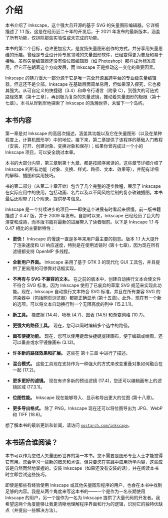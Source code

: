 # 介绍

本书介绍了 Inkscape，这个强大且开源的基于 SVG 的矢量图形编辑器。它详细描述了 1.1 版，这是在经历近二十年的开发后，于 2021 年发布的最新版本，涵盖了所有功能，仅排除那些实验性或未完成的功能。

本书的第二个目标，也许更加宏大，是宣扬矢量图形创作的方式，并分享用矢量思维的乐趣。曾经是专业设计师专属领域的矢量图形软件，已经变得更为普及和易于接触。虽然矢量编辑器还没有像位图编辑器（如 Photoshop）那样成为标准应用，但它正在朝着这个方向发展，而 Inkscape 正是推动这一变化的重要因素。

Inkscape 的魅力很大一部分源于它是唯一完全开源且跨平台的专业级矢量编辑器。但这还不是全部。Inkscape 在基础层面简单易用，但如果深入探究，它也极其强大。从可自定义的快捷键（3.4）和命令行语言（附录 C），到强大的可链式路径效果（第十三章），再到极为复杂的矢量滤镜，推动着矢量图形的极限（第十七章）。本书从岸到岸地探索了 Inkscape 的浩瀚世界，未留下一个岛屿。

## 本书内容

第一章是对 Inkscape 的高层次描述，涵盖其功能以及它在矢量图形（以及在某种程度上，计算机图形学）中的地位。接下来，第二章提供了该程序的基础入门教程（安装、打开、创建对象、变换对象和保存）；如果你曾完成过一个小的 Inkscape 项目，可以安全跳过本章。

本书的大部分内容，第三章到第十九章，都是按顺序阅读的。这些章节详细介绍了 Inkscape 的所有功能（对象、变换、样式、路径、文本、效果等），并配有详细的解释、插图和实用技巧。

书的第二部分（从第二十章开始）包含了几个完整的逐步教程，展示了 Inkscape 在实际应用中的使用，包括动画、名片以及以不同风格绘制的复杂玫瑰插图。本书最后还附带了几个附录，提供参考信息。

Inkscape 是一个持续进步的项目——即使这个进展有时看起来很慢。前一版书籍描述了 0.47 版，并于 2009 年发布。自那时以来，Inkscape 已经经历了巨大的演变和成熟，而本版书籍将最新的进展带入了读者眼前。以下是 Inkscape 1.1 与 0.47 相比的主要新特性：

+   **更快！** Inkscape 的慢速一直是多年来用户最主要的抱怨。版本 1.1 大大提升了渲染速度和 UI 响应速度，特别是在使用滤镜时 (第十七章)，因为现在所有滤镜都支持 OpenMP 多线程。

+   **全新用户界面。** Inkscape 采用了基于 GTK 3 的现代化 GUI 工具包，并且提供了更易用的可停靠对话框实现。

+   **不再有与 SVG 不兼容的文本。** 在之前的版本中，创建自动换行文本会使文件不符合 SVG 标准，因为 Inkscape 使用了已废弃的草案 SVG 规范来实现此功能。现在，Inkscape 自动换行文本符合 SVG 标准，并且在所有兼容 SVG 的渲染器中（包括网页浏览器）都能正确显示 (第十五章)。此外，现在有一个新的选项，可以将文本自动换行到一个无限高度的列中 (15.2.1.1)。

+   **新工具。** 橡皮擦 (14.4)、喷枪 (4.7)、图表 (14.5) 和渐变网格 (10.7)。

+   **更强大的路径工具。** 现在，您可以同时编辑多个选中的路径。

+   **画布便捷功能。** 现在，您可以使用键盘快捷键旋转画布，便于编辑或绘图，还可以垂直或水平镜像画布 (3.13)。

+   **许多新的路径效果和扩展。** 这些在 第十三章 中进行了描述。

+   **混合模式。** 这些工具现在支持作为一种强大的方式来改变重叠对象如何融合在一起 (17.2)。

+   **更多更好的滤镜。** 现在有许多新的预设滤镜 (17.4)，您还可以编辑画布上的滤镜区域 (17.3.1)。

+   **位图性能。** Inkscape 现在能够导入、显示和导出更大的位图 (第十八章)。

+   **更多导出格式。** 除了 PNG，Inkscape 现在还可以将位图导出为 JPG、WebP 和 TIFF (18.6)。

想了解本书的最新更新和新闻，请访问 [`nostarch.com/inkscape`](https://nostarch.com/inkscape)。

## 本书适合谁阅读？

本书可以作为您进入矢量图形世界的第一本书。您不需要是图形专业人士才能觉得它有用。您会学习一些新的概念和术语，但只要您在实践中应用所学内容，这些应该是自然而然地掌握的。安装 Inkscape（如果还没有安装的话），并在阅读本书时立即尝试这些技巧。

即使是那些有经验使用 Inkscape 或其他矢量图形程序的用户，也会在本书中找到足够的内容。我是从两个角度来写这本书的——一个是作为一名长期使用 Inkscape 的用户，另一个是作为一名为 Inkscape 提供了大量代码的开发者。我希望这两个角度能够让我更清晰地理解程序界面和行为的逻辑，识别它的独特优缺点（并提出一些解决方法）。
